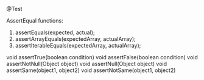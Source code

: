 @Test

AssertEqual functions:
1. assertEquals(expected, actual);
2. assertArrayEquals(expectedArray, actualArray);
3. assertIterableEquals(expectedArray, actualArray);


void assertTrue(boolean condition)
void assertFalse(boolean condition)
void assertNotNull(Object object)
void assertNull(Object object)
void assertSame(object1, object2)
void assertNotSame(object1, object2)
